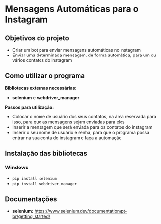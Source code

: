 # Mensagens Automáticas para o Instagram



## Objetivos do projeto

- Criar um bot para enviar mensagens automáticas no instagram
- Enviar uma determinada mensagem, de forma automática, para um ou vários contatos do instagram


## Como utilizar o programa
<strong>Bibliotecas externas necessárias:</strong>
- <strong>selenium</strong> e <strong>webdriver_manager</strong>

<strong>Passos para utilização:</strong>
- Colocar o nome de usuário dos seus contatos, na área reservada para isso, para que as mensagens sejam enviadas para eles
- Inserir a mensagem que será enviada para os contatos do instagram  
- Inserir o seu nome de usuário e senha, para que o programa possa entrar na sua conta do instagram e faça a automação


## Instalação das bibliotecas

### Windows
- `pip install selenium`
- `pip install webdriver_manager`


## Documentações

- <strong>selenium:</strong> https://www.selenium.dev/documentation/pt-br/getting_started/
